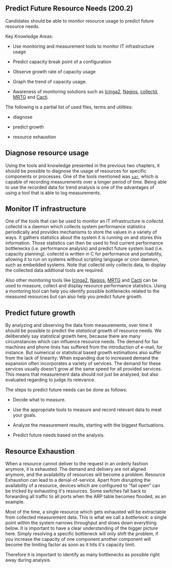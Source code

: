 ## Predict Future Resource Needs (200.2) 

Candidates should be able to monitor resource usage to predict future
resource needs.

Key Knowledge Areas:

-   Use monitoring and measurement tools to monitor IT infrastructure
    usage

-   Predict capacity break point of a configuration

-   Observe growth rate of capacity usage

-   Graph the trend of capacity usage.

-   Awareness of monitoring solutions such as
    [Icinga2](https://www.icinga.com/products/infrastructure-monitoring/),
    [Nagios](http://www.nagios.org),
    [collectd](http://www.collectd.org),
    [MRTG](http://oss.oetiker.ch/mrtg/) and
    [Cacti](http://www.cacti.net).

The following is a partial list of used files, terms and utilities:

-   diagnose

-   predict growth

-   resource exhaustion

##  Diagnose resource usage

Using the tools and knowledge presented in the previous two chapters, it
should be possible to diagnose the usage of resources for specific
components or processes. One of the tools mentioned was [`sar`](../lpic2.200.1/#sar),
which is capable of recording measurements over a longer period of time.
Being able to use the recorded data for trend analysis is one of the
advantages of using a tool that is able to log measurements.

##  Monitor IT infrastructure

One of the tools that can be used to monitor an IT infrastructure is
*collectd*. collectd is a daemon which collects system performance
statistics periodically and provides mechanisms to store the values in a
variety of ways. It gathers statistics about the system it is running on
and stores this information. Those statistics can then be used to find
current performance bottlenecks (i.e. performance analysis) and predict
future system load (i.e. capacity planning). collectd is written in C
for performance and portability, allowing it to run on systems without
scripting language or cron daemon, such as embedded systems. Note that
collectd only collects data, to display the collected data addtional
tools are required.

Also other monitoring tools like
[Icinga2](https://www.icinga.com/products/infrastructure-monitoring/),
[Nagios](http://www.nagios.org), [MRTG](http://oss.oetiker.ch/mrtg/) and
[Cacti](http://www.cacti.net) can be used to measure, collect and
display resource performance statistics. Using a montoring tool can help
you identify possible bottlenecks related to the measured resources but
can also help you predict future growth.

##  Predict future growth

By analyzing and observing the data from measurements, over time it
should be possible to predict the *statistical* growth of resource
needs. We deliberately say statistical growth here, because there are
many circumstances which can influence resource needs. The demand for
fax machines and phone lines has suffered from the introduction of
e-mail, for instance. But numerical or statistical based growth
estimations also suffer from the lack of linearity: When expanding due
to increased demand the expansion often incorporates a variety of
services. The demand for these services usually doesn't grow at the
same speed for all provided services. This means that measurement data
should not just be analysed, but also evaluated regarding to judge its
relevance.

The steps to predict future needs can be done as follows:

-   Decide what to measure.

-   Use the appropriate tools to measure and record relevant data to
    meat your goals.

-   Analyze the measurement results, starting with the biggest
    fluctuations.

-   Predict future needs based on the analysis.

##  Resource Exhaustion

When a resource cannot deliver to the request in an orderly fashion
anymore, it is exhausted. The demand and delivery are not aligned
anymore, and the availability of resources will become a problem.
Resource Exhaustion can lead to a denial-of-service. Apart from
disrupting the availability of a resource, devices which are configured
to "fail open" can be tricked by exhausting it's resources. Some
switches fall back to forwarding all traffic to all ports when the ARP
table becomes flooded, as an example.

Most of the time, a single resource which gets exhausted will be
extractable from collected measurement data. This is what we call a
*bottleneck*: a single point within the system narrows throughput and
slows down everything below. It is important to have a clear
understanding of the bigger picture here. Simply resolving a specific
bottleneck will only shift the problem, if you increase the capacity of
one component another component will become the limiting factor as soon
as it hits it's capacity limit.

Therefore it is important to identify as many bottlenecks as possible
right away during analysis.
